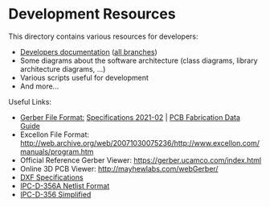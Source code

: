 # Development Resources

This directory contains various resources for developers:

- [Developers documentation](https://developers.librepcb.org/)
  ([all branches](https://developers.librepcb.org/_branches/))
- Some diagrams about the software architecture (class diagrams, library architecture diagrams, ...)
- Various scripts useful for development
- And more...


Useful Links:

- [Gerber File Format:](https://www.ucamco.com/en/guest/downloads)
  [Specifications 2021-02](https://www.ucamco.com/files/downloads/file_en/416/the-gerber-layer-format-specification-revision-2021-02_en.pdf)
  | [PCB Fabrication Data Guide](https://www.ucamco.com/files/downloads/file/130/pcb%20fabrication%20data%20-%20a%20guide.pdf)
- Excellon File Format: http://web.archive.org/web/20071030075236/http://www.excellon.com/manuals/program.htm
- Official Reference Gerber Viewer: https://gerber.ucamco.com/index.html
- Online 3D PCB Viewer: http://mayhewlabs.com/webGerber/
- [DXF Specifications](http://images.autodesk.com/adsk/files/autocad_2012_pdf_dxf-reference_enu.pdf)
- [IPC-D-356A Netlist Format](https://web.pa.msu.edu/hep/atlas/l1calo/hub/hardware/components/circuit_board/ipc_356a_net_list.pdf)
- [IPC-D-356 Simplified](https://www.downstreamtech.com/downloads/IPCD356_Simplified.pdf)
